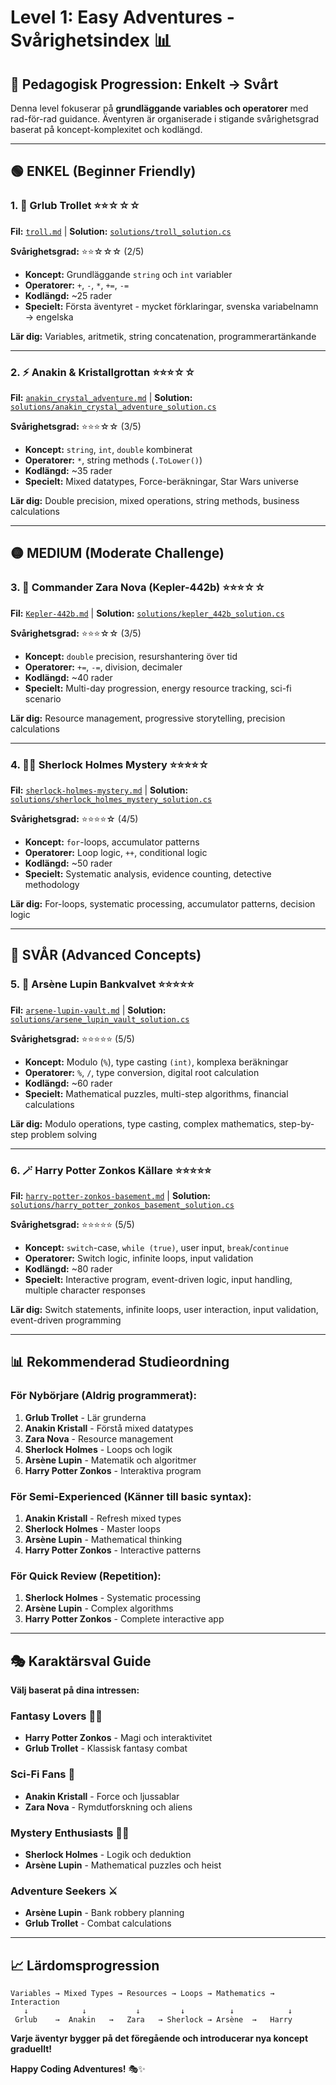 # Level 1: Easy Adventures - Svårighetsindex 📊

## 🎯 Pedagogisk Progression: Enkelt → Svårt

Denna level fokuserar på **grundläggande variables och operatorer** med rad-för-rad guidance. Äventyren är organiserade i stigande svårighetsgrad baserat på koncept-komplexitet och kodlängd.

---

## 🟢 **ENKEL (Beginner Friendly)**

### 1. 🧌 **Grlub Trollet** ⭐⭐☆☆☆

**Fil:** [`troll.md`](troll.md) | **Solution:** [`solutions/troll_solution.cs`](solutions/troll_solution.cs)

**Svårighetsgrad:** ⭐⭐☆☆☆ (2/5)

- **Koncept:** Grundläggande `string` och `int` variabler
- **Operatorer:** `+`, `-`, `*`, `+=`, `-=`
- **Kodlängd:** ~25 rader
- **Specielt:** Första äventyret - mycket förklaringar, svenska variabelnamn → engelska

**Lär dig:** Variables, aritmetik, string concatenation, programmerartänkande

---

### 2. ⚡ **Anakin & Kristallgrottan** ⭐⭐⭐☆☆

**Fil:** [`anakin_crystal_adventure.md`](anakin_crystal_adventure.md) | **Solution:** [`solutions/anakin_crystal_adventure_solution.cs`](solutions/anakin_crystal_adventure_solution.cs)

**Svårighetsgrad:** ⭐⭐⭐☆☆ (3/5)

- **Koncept:** `string`, `int`, `double` kombinerat
- **Operatorer:** `*`, string methods (`.ToLower()`)
- **Kodlängd:** ~35 rader
- **Specielt:** Mixed datatypes, Force-beräkningar, Star Wars universe

**Lär dig:** Double precision, mixed operations, string methods, business calculations

---

## 🟡 **MEDIUM (Moderate Challenge)**

### 3. 🚀 **Commander Zara Nova (Kepler-442b)** ⭐⭐⭐☆☆

**Fil:** [`Kepler-442b.md`](Kepler-442b.md) | **Solution:** [`solutions/kepler_442b_solution.cs`](solutions/kepler_442b_solution.cs)

**Svårighetsgrad:** ⭐⭐⭐☆☆ (3/5)

- **Koncept:** `double` precision, resurshantering över tid
- **Operatorer:** `+=`, `-=`, division, decimaler
- **Kodlängd:** ~40 rader
- **Specielt:** Multi-day progression, energy resource tracking, sci-fi scenario

**Lär dig:** Resource management, progressive storytelling, precision calculations

---

### 4. 🕵️‍♂️ **Sherlock Holmes Mystery** ⭐⭐⭐⭐☆

**Fil:** [`sherlock-holmes-mystery.md`](sherlock-holmes-mystery.md) | **Solution:** [`solutions/sherlock_holmes_mystery_solution.cs`](solutions/sherlock_holmes_mystery_solution.cs)

**Svårighetsgrad:** ⭐⭐⭐⭐☆ (4/5)

- **Koncept:** `for`-loops, accumulator patterns
- **Operatorer:** Loop logic, `++`, conditional logic
- **Kodlängd:** ~50 rader
- **Specielt:** Systematic analysis, evidence counting, detective methodology

**Lär dig:** For-loops, systematic processing, accumulator patterns, decision logic

---

## 🔴 **SVÅR (Advanced Concepts)**

### 5. 🎩 **Arsène Lupin Bankvalvet** ⭐⭐⭐⭐⭐

**Fil:** [`arsene-lupin-vault.md`](arsene-lupin-vault.md) | **Solution:** [`solutions/arsene_lupin_vault_solution.cs`](solutions/arsene_lupin_vault_solution.cs)

**Svårighetsgrad:** ⭐⭐⭐⭐⭐ (5/5)

- **Koncept:** Modulo (`%`), type casting `(int)`, komplexa beräkningar
- **Operatorer:** `%`, `/`, type conversion, digital root calculation
- **Kodlängd:** ~60 rader
- **Specielt:** Mathematical puzzles, multi-step algorithms, financial calculations

**Lär dig:** Modulo operations, type casting, complex mathematics, step-by-step problem solving

---

### 6. 🪄 **Harry Potter Zonkos Källare** ⭐⭐⭐⭐⭐

**Fil:** [`harry-potter-zonkos-basement.md`](harry-potter-zonkos-basement.md) | **Solution:** [`solutions/harry_potter_zonkos_basement_solution.cs`](solutions/harry_potter_zonkos_basement_solution.cs)

**Svårighetsgrad:** ⭐⭐⭐⭐⭐ (5/5)

- **Koncept:** `switch`-case, `while (true)`, user input, `break`/`continue`
- **Operatorer:** Switch logic, infinite loops, input validation
- **Kodlängd:** ~80 rader
- **Specielt:** Interactive program, event-driven logic, input handling, multiple character responses

**Lär dig:** Switch statements, infinite loops, user interaction, input validation, event-driven programming

---

## 📊 **Rekommenderad Studieordning**

### För Nybörjare (Aldrig programmerat):

1. **Grlub Trollet** - Lär grunderna
2. **Anakin Kristall** - Förstå mixed datatypes
3. **Zara Nova** - Resource management
4. **Sherlock Holmes** - Loops och logik
5. **Arsène Lupin** - Matematik och algoritmer
6. **Harry Potter Zonkos** - Interaktiva program

### För Semi-Experienced (Känner till basic syntax):

1. **Anakin Kristall** - Refresh mixed types
2. **Sherlock Holmes** - Master loops
3. **Arsène Lupin** - Mathematical thinking
4. **Harry Potter Zonkos** - Interactive patterns

### För Quick Review (Repetition):

1. **Sherlock Holmes** - Systematic processing
2. **Arsène Lupin** - Complex algorithms
3. **Harry Potter Zonkos** - Complete interactive app

---

## 🎭 **Karaktärsval Guide**

**Välj baserat på dina intressen:**

### Fantasy Lovers 🧙‍♂️

- **Harry Potter Zonkos** - Magi och interaktivitet
- **Grlub Trollet** - Klassisk fantasy combat

### Sci-Fi Fans 🚀

- **Anakin Kristall** - Force och ljussablar
- **Zara Nova** - Rymdutforskning och aliens

### Mystery Enthusiasts 🕵️‍♂️

- **Sherlock Holmes** - Logik och deduktion
- **Arsène Lupin** - Mathematical puzzles och heist

### Adventure Seekers ⚔️

- **Arsène Lupin** - Bank robbery planning
- **Grlub Trollet** - Combat calculations

---

## 📈 **Lärdomsprogression**

```
Variables → Mixed Types → Resources → Loops → Mathematics → Interaction
   ↓            ↓           ↓         ↓          ↓            ↓
 Grlub    →  Anakin   →   Zara   → Sherlock → Arsène  →   Harry
```

**Varje äventyr bygger på det föregående och introducerar nya koncept graduellt!**

**Happy Coding Adventures!** 🎭✨
